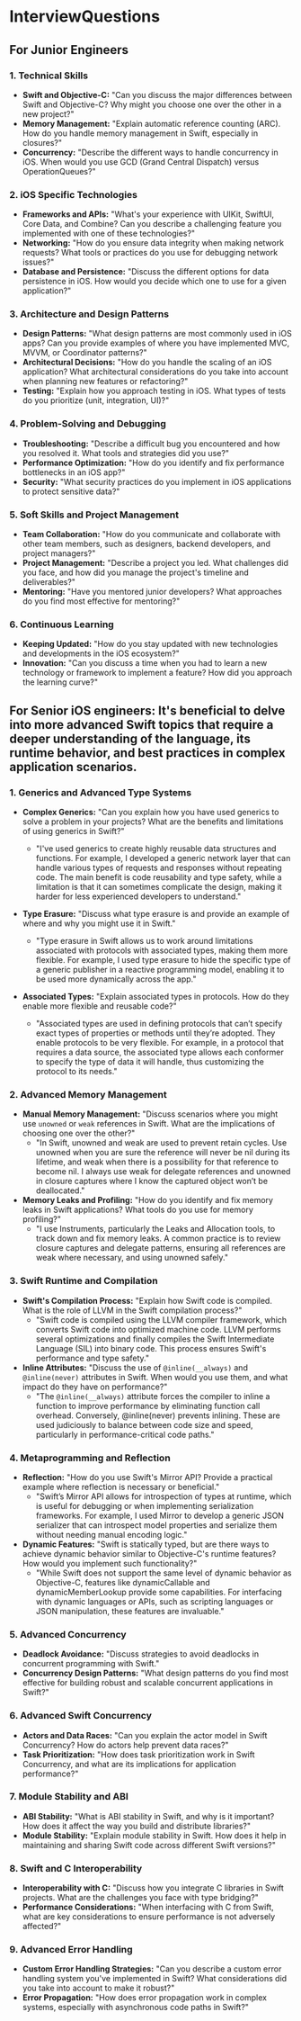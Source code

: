 # InterviewQuestions

## For Junior Engineers

### 1. Technical Skills
- **Swift and Objective-C:** "Can you discuss the major differences between Swift and Objective-C? Why might you choose one over the other in a new project?"
- **Memory Management:** "Explain automatic reference counting (ARC). How do you handle memory management in Swift, especially in closures?"
- **Concurrency:** "Describe the different ways to handle concurrency in iOS. When would you use GCD (Grand Central Dispatch) versus OperationQueues?"

### 2. iOS Specific Technologies
- **Frameworks and APIs:** "What's your experience with UIKit, SwiftUI, Core Data, and Combine? Can you describe a challenging feature you implemented with one of these technologies?"
- **Networking:** "How do you ensure data integrity when making network requests? What tools or practices do you use for debugging network issues?"
- **Database and Persistence:** "Discuss the different options for data persistence in iOS. How would you decide which one to use for a given application?"

### 3. Architecture and Design Patterns
- **Design Patterns:** "What design patterns are most commonly used in iOS apps? Can you provide examples of where you have implemented MVC, MVVM, or Coordinator patterns?"
- **Architectural Decisions:** "How do you handle the scaling of an iOS application? What architectural considerations do you take into account when planning new features or refactoring?"
- **Testing:** "Explain how you approach testing in iOS. What types of tests do you prioritize (unit, integration, UI)?"

### 4. Problem-Solving and Debugging
- **Troubleshooting:** "Describe a difficult bug you encountered and how you resolved it. What tools and strategies did you use?"
- **Performance Optimization:** "How do you identify and fix performance bottlenecks in an iOS app?"
- **Security:** "What security practices do you implement in iOS applications to protect sensitive data?"

### 5. Soft Skills and Project Management
- **Team Collaboration:** "How do you communicate and collaborate with other team members, such as designers, backend developers, and project managers?"
- **Project Management:** "Describe a project you led. What challenges did you face, and how did you manage the project's timeline and deliverables?"
- **Mentoring:** "Have you mentored junior developers? What approaches do you find most effective for mentoring?"

### 6. Continuous Learning
- **Keeping Updated:** "How do you stay updated with new technologies and developments in the iOS ecosystem?"
- **Innovation:** "Can you discuss a time when you had to learn a new technology or framework to implement a feature? How did you approach the learning curve?"



## For Senior iOS engineers: It's beneficial to delve into more advanced Swift topics that require a deeper understanding of the language, its runtime behavior, and best practices in complex application scenarios.

### 1. Generics and Advanced Type Systems
- **Complex Generics:** "Can you explain how you have used generics to solve a problem in your projects? What are the benefits and limitations of using generics in Swift?"
  - "I've used generics to create highly reusable data structures and functions. For example, I developed a generic network layer that can handle various types of requests and responses without repeating code. The main benefit is code reusability and type safety, while a limitation is that it can sometimes complicate the design, making it harder for less experienced developers to understand."
- **Type Erasure:** "Discuss what type erasure is and provide an example of where and why you might use it in Swift."
  - "Type erasure in Swift allows us to work around limitations associated with protocols with associated types, making them more flexible. For example, I used type erasure to hide the specific type of a generic publisher in a reactive programming model, enabling it to be used more dynamically across the app."

- **Associated Types:** "Explain associated types in protocols. How do they enable more flexible and reusable code?"
  - "Associated types are used in defining protocols that can’t specify exact types of properties or methods until they’re adopted. They enable protocols to be very flexible. For example, in a protocol that requires a data source, the associated type allows each conformer to specify the type of data it will handle, thus customizing the protocol to its needs."

### 2. Advanced Memory Management
- **Manual Memory Management:** "Discuss scenarios where you might use `unowned` or `weak` references in Swift. What are the implications of choosing one over the other?"
  - "In Swift, unowned and weak are used to prevent retain cycles. Use unowned when you are sure the reference will never be nil during its lifetime, and weak when there is a possibility for that reference to become nil. I always use weak for delegate references and unowned in closure captures where I know the captured object won’t be deallocated."
- **Memory Leaks and Profiling:** "How do you identify and fix memory leaks in Swift applications? What tools do you use for memory profiling?"
  - "I use Instruments, particularly the Leaks and Allocation tools, to track down and fix memory leaks. A common practice is to review closure captures and delegate patterns, ensuring all references are weak where necessary, and using unowned safely."
### 3. Swift Runtime and Compilation
- **Swift's Compilation Process:** "Explain how Swift code is compiled. What is the role of LLVM in the Swift compilation process?"
  - "Swift code is compiled using the LLVM compiler framework, which converts Swift code into optimized machine code. LLVM performs several optimizations and finally compiles the Swift Intermediate Language (SIL) into binary code. This process ensures Swift's performance and type safety."
- **Inline Attributes:** "Discuss the use of `@inline(__always)` and `@inline(never)` attributes in Swift. When would you use them, and what impact do they have on performance?"
  - "The `@inline(__always)` attribute forces the compiler to inline a function to improve performance by eliminating function call overhead. Conversely, @inline(never) prevents inlining. These are used judiciously to balance between code size and speed, particularly in performance-critical code paths."

### 4. Metaprogramming and Reflection
- **Reflection:** "How do you use Swift's Mirror API? Provide a practical example where reflection is necessary or beneficial."
  - "Swift’s Mirror API allows for introspection of types at runtime, which is useful for debugging or when implementing serialization frameworks. For example, I used Mirror to develop a generic JSON serializer that can introspect model properties and serialize them without needing manual encoding logic."
- **Dynamic Features:** "Swift is statically typed, but are there ways to achieve dynamic behavior similar to Objective-C's runtime features? How would you implement such functionality?"
  - "While Swift does not support the same level of dynamic behavior as Objective-C, features like dynamicCallable and dynamicMemberLookup provide some capabilities. For interfacing with dynamic languages or APIs, such as scripting languages or JSON manipulation, these features are invaluable."

### 5. Advanced Concurrency
- **Deadlock Avoidance:** "Discuss strategies to avoid deadlocks in concurrent programming with Swift."
- **Concurrency Design Patterns:** "What design patterns do you find most effective for building robust and scalable concurrent applications in Swift?"

### 6. Advanced Swift Concurrency
- **Actors and Data Races:** "Can you explain the actor model in Swift Concurrency? How do actors help prevent data races?"
- **Task Prioritization:** "How does task prioritization work in Swift Concurrency, and what are its implications for application performance?"

### 7. Module Stability and ABI
- **ABI Stability:** "What is ABI stability in Swift, and why is it important? How does it affect the way you build and distribute libraries?"
- **Module Stability:** "Explain module stability in Swift. How does it help in maintaining and sharing Swift code across different Swift versions?"

### 8. Swift and C Interoperability
- **Interoperability with C:** "Discuss how you integrate C libraries in Swift projects. What are the challenges you face with type bridging?"
- **Performance Considerations:** "When interfacing with C from Swift, what are key considerations to ensure performance is not adversely affected?"

### 9. Advanced Error Handling
- **Custom Error Handling Strategies:** "Can you describe a custom error handling system you've implemented in Swift? What considerations did you take into account to make it robust?"
- **Error Propagation:** "How does error propagation work in complex systems, especially with asynchronous code paths in Swift?"

